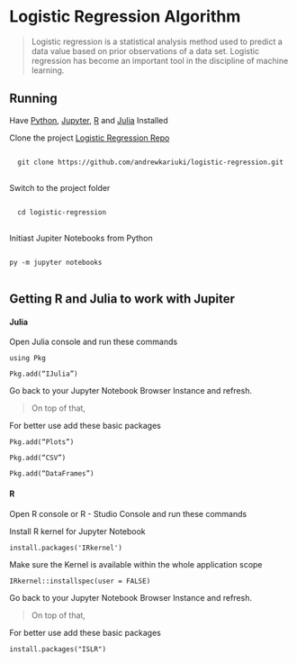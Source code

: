 # Logistic Regression Algorithm

>Logistic regression is a statistical analysis method used to predict a data value based on prior observations of a data set. Logistic regression has become an important tool in the discipline of machine learning.

## Running

Have [Python](https://www.python.org/), [Jupyter](https://jupyter.org/), [R](https://www.r-project.org/) and [Julia](https://julialang.org/) Installed

Clone the project [Logistic Regression Repo](https://github.com/andrewkariuki/logistic-regression.git)
<pre>
<code>
  git clone https://github.com/andrewkariuki/logistic-regression.git
</code>
</pre>

Switch to the project folder

<pre>
<code>
  cd logistic-regression
</code>
</pre>

Initiast Jupiter Notebooks from Python

<pre>
<code>
py -m jupyter notebooks
</code>
</pre>

## Getting R and Julia to work with Jupiter

#### Julia

Open Julia console and run these commands

<pre>
<code>using Pkg</code>
</pre>

<pre>
<code>Pkg.add(“IJulia”)</code>
</pre>

Go back to your Jupyter Notebook Browser Instance and refresh.

> On top of that,

For better use add these basic packages

<pre>
<code>Pkg.add(“Plots”)</code>
</pre>

<pre>
<code>Pkg.add(“CSV”)</code>
</pre>

<pre>
<code>Pkg.add(“DataFrames”)</code>
</pre>


#### R

Open R console or R - Studio Console and run these commands

Install R kernel for Jupyter Notebook

<pre>
<code>install.packages('IRkernel')</code>
</pre>

Make sure the Kernel is available within the whole application scope

<pre>
<code>IRkernel::installspec(user = FALSE)</code>
</pre>

Go back to your Jupyter Notebook Browser Instance and refresh.

> On top of that,

For better use add these basic packages

<pre>
<code>install.packages("ISLR")</code>
</pre>


